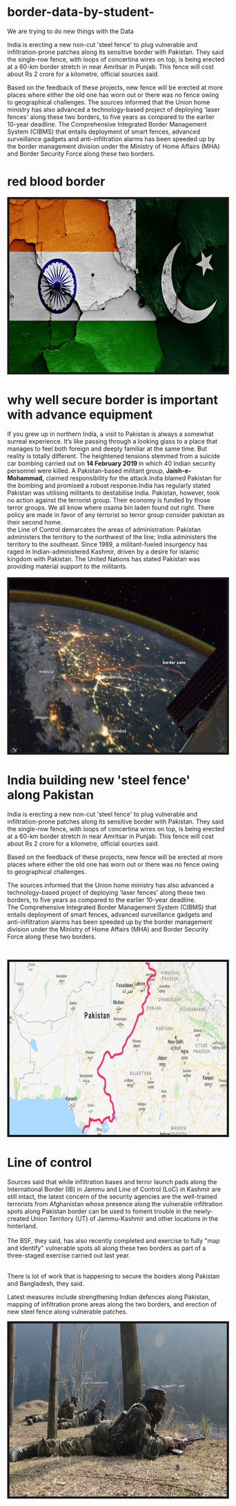 # border-data-by-student-

We are trying to do new things with the Data

India is erecting a new non-cut 'steel fence' to plug vulnerable and infiltration-prone patches along its
sensitive border with Pakistan. They said the single-row fence, with loops of concertina wires on top, is
being erected at a 60-km border stretch in near Amritsar in Punjab. This fence will cost about Rs 2 crore
for a kilometre, official sources said.

Based on the feedback of these projects, new fence will be erected at more places where either the old one
has worn out or there was no fence owing to geographical challenges.
The sources informed that the Union home ministry has also advanced a technology-based project of deploying
'laser fences' along these two borders, to five years as compared to the earlier 10-year deadline.
The Comprehensive Integrated Border Management System (CIBMS) that entails deployment of smart fences, 
advanced surveillance gadgets and anti-infiltration alarms has been speeded up by the border management
division under the Ministry of Home Affairs (MHA) and Border Security Force along these two borders.

<html>

<head>
 
<h1>
red blood border
 </h1>
 
</head>


<body>
 
<img src="indo.jpeg" border="5" title="india pak" width="900" height="400" >


<h1>why well secure border is important	with advance equipment </h1>

<p> If you grew up in northern India, a visit to Pakistan is always a somewhat surreal experience. It’s like passing through a looking glass to a place that manages to feel both foreign and deeply familiar at the same time. But reality is totally different. The heightened tensions stemmed from a suicide car bombing carried out on <b> 14 February 2019 </b> in which 40 Indian security personnel were killed. A Pakistan-based militant group, <b> Jaish-e-Mohammad,</b> claimed responsibility for the attack.India blamed Pakistan for the bombing and promised a robust response.India has regularly stated Pakistan was utilising militants to destabilise India. Pakistan, however, took no action against the terrorist group. Their economy is funded by those terror groups. We all know where osama bin laden found out right. There policy are made in favor of any terrorist so terror group consider pakistan as their second home.<br>
the Line of Control demarcates the areas of administration: Pakistan administers the territory to the northwest of the line; India administers the territory to the southeast. Since 1989, a militant-fueled insurgency has raged in Indian-administered Kashmir, driven by a desire for islamic kingdom with Pakistan. The United Nations has stated Pakistan was providing material support to the militants.<br>
<br>
<img src="nasa.jpg" border="5" title="india pak" width="900" height="400" 
<br>

<h1> India building new 'steel fence' along Pakistan</h1>

 <p> India is erecting a new non-cut 'steel fence' to plug vulnerable and infiltration-prone patches along its sensitive border with Pakistan. They said the single-row fence, with loops of concertina wires on top, is being erected at a 60-km border stretch in near Amritsar in Punjab. This fence will cost about Rs 2 crore for a kilometre, official sources said. <br>
 
Based on the feedback of these projects, new fence will be erected at more places where either the old one has worn out or there was no fence owing to geographical challenges. <br>

The sources informed that the Union home ministry has also advanced a technology-based project of deploying 'laser fences' along these two borders, to five years as compared to the earlier 10-year deadline. <br>
The Comprehensive Integrated Border Management System (CIBMS) that entails deployment of smart fences, advanced surveillance gadgets and anti-infiltration alarms has been speeded up by the border management division under the Ministry of Home Affairs (MHA) and Border Security Force along these two borders. <p> <br>

<img src="line.jpg" border="5" title="india pak" width="900" height="400">
<br>
<h1> Line of control </h1>
Sources said that while infiltration bases and terror launch pads along the International Border (IB) in Jammu and Line of Control (LoC) in Kashmir are still intact, the latest concern of the security agencies are the well-trained terrorists from Afghanistan whose presence along the vulnerable infiltration spots along Pakistan border can be used to foment trouble in the newly-created Union Territory (UT) of Jammu-Kashmir and other locations in the hinterland. <br> <br>
The BSF, they said, has also recently completed and exercise to fully "map and identify" vulnerable spots all along these two borders as part of a three-staged exercise carried out last year. <Br> <br>

There is lot of work that is happening to secure the borders along Pakistan and Bangladesh, they said.<br>


Latest measures include strengthening Indian defences along Pakistan, mapping of infiltration prone areas along the two borders, and erection of new steel fence along vulnerable patches. <br>

<img src="ind pak.jpg" border="5" title="india pak" width="900" height="400">

</p>

</body>
</html>
